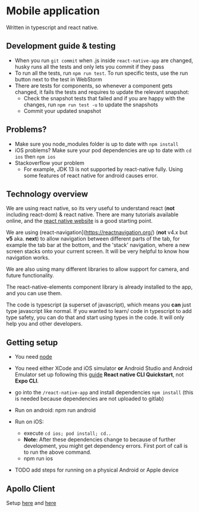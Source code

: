 # Mobile application

Written in typescript and react native.

## Development guide & testing

- When you run `git commit` when .js inside `react-native-app` are changed, husky runs all the tests and only lets you commit if they pass
- To run all the tests, run `npm run test`. To run specific tests, use the run button next to the test in WebStorm
- There are tests for components, so whenever a component gets changed, it fails the tests and requires to update the relevant snapshot:
  - Check the snapshot tests that failed and if you are happy with the changes, run `npm run test -u` to update the snapshots
  - Commit your updated snapshot

## Problems?

- Make sure you node_modules folder is up to date with `npm install`
- iOS problems? Make sure your pod dependencies are up to date with `cd ios` then `npm ios`
- Stackoverflow your problem
  - For example, JDK 13 is not supported by react-native fully. Using some features of react native for android causes error.

## Technology overview

We are using react native, so its very useful to understand react (**not** including react-dom) & react native. There are many tutorials available online, and the [react native website](https://facebook.github.io/react-native/) is a good starting point.

We are using (react-navigation](https://reactnavigation.org/) (**not** v4.x but **v5** aka. **next**) to allow navigation between different parts of the tab, for example the tab bar at the bottom, and the 'stack' navigation, where a new screen stacks onto your current screen. It will be very helpful to know how navigation works.

We are also using many different libraries to allow support for camera, and future functionality.

The react-native-elements component library is already installed to the app, and you can use them.

The code is typescript (a superset of javascript), which means you **can** just type javascript like normal. If you wanted to learn/ code in typescript to add type safety, you can do that and start using types in the code. It will only help you and other developers.

## Getting setup

- You need [node](http://nodejs.org/)
- You need either XCode and iOS simulator **or** Android Studio and Android Emulator set up following this [guide](https://facebook.github.io/react-native/docs/next/getting-started) **React native CLI Quickstart**, not **Expo CLI**.
- go into the `/react-native-app` and install dependencies `npm install` (this is needed because dependencies are not uploaded to gitlab)
- Run on android: npm run android
- Run on iOS:

  - execute `cd ios; pod install; cd..`
  - **Note:** After these dependencies change to because of further development, you might get dependency errors. First port of call is to run the above command.
  - npm run ios

- TODO add steps for running on a physical Android or Apple device

## Apollo Client

Setup [here](https://www.apollographql.com/docs/react/get-started/) and
[here](https://github.com/jaydenseric/apollo-upload-examples)
